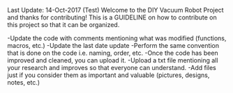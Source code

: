 Last Update: 14-Oct-2017 (Test)
Welcome to the DIY Vacuum Robot Project and thanks for contributing!
This is a GUIDELINE on how to contribute on this project so that it can be organized.

-Update the code with comments mentioning what was modified (functions, macros, etc.)
-Update the last date update
-Perform the same convention that is done on the code i.e. naming, order, etc.
-Once the code has been improved and cleaned, you can upload it.
-Upload a txt file mentioning all your research and improves so that everyone can understand.
-Add files just if you consider them as important and valuable (pictures, designs, notes, etc.)

